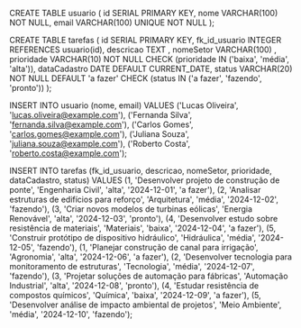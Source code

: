 CREATE TABLE usuario (
    id SERIAL PRIMARY KEY,
    nome VARCHAR(100) NOT NULL,
    email VARCHAR(100) UNIQUE NOT NULL
);

CREATE TABLE tarefas (
    id SERIAL PRIMARY KEY,
    fk_id_usuario INTEGER REFERENCES usuario(id),
    descricao TEXT ,
    nomeSetor VARCHAR(100) ,
    prioridade VARCHAR(10) NOT NULL CHECK (prioridade IN ('baixa', 'média', 'alta')),
    dataCadastro DATE DEFAULT CURRENT_DATE,
    status VARCHAR(20) NOT NULL DEFAULT 'a fazer' CHECK (status IN ('a fazer', 'fazendo', 'pronto'))
);

INSERT INTO usuario (nome, email) VALUES 
('Lucas Oliveira', 'lucas.oliveira@example.com'),
('Fernanda Silva', 'fernanda.silva@example.com'),
('Carlos Gomes', 'carlos.gomes@example.com'),
('Juliana Souza', 'juliana.souza@example.com'),
('Roberto Costa', 'roberto.costa@example.com');

INSERT INTO tarefas (fk_id_usuario, descricao, nomeSetor, prioridade, dataCadastro, status) VALUES
(1, 'Desenvolver projeto de construção de ponte', 'Engenharia Civil', 'alta', '2024-12-01', 'a fazer'),
(2, 'Analisar estruturas de edifícios para reforço', 'Arquitetura', 'média', '2024-12-02', 'fazendo'),
(3, 'Criar novos modelos de turbinas eólicas', 'Energia Renovável', 'alta', '2024-12-03', 'pronto'),
(4, 'Desenvolver estudo sobre resistência de materiais', 'Materiais', 'baixa', '2024-12-04', 'a fazer'),
(5, 'Construir protótipo de dispositivo hidráulico', 'Hidráulica', 'média', '2024-12-05', 'fazendo'),
(1, 'Planejar construção de canal para irrigação', 'Agronomia', 'alta', '2024-12-06', 'a fazer'),
(2, 'Desenvolver tecnologia para monitoramento de estruturas', 'Tecnologia', 'média', '2024-12-07', 'fazendo'),
(3, 'Projetar soluções de automação para fábricas', 'Automação Industrial', 'alta', '2024-12-08', 'pronto'),
(4, 'Estudar resistência de compostos químicos', 'Química', 'baixa', '2024-12-09', 'a fazer'),
(5, 'Desenvolver análise de impacto ambiental de projetos', 'Meio Ambiente', 'média', '2024-12-10', 'fazendo');

